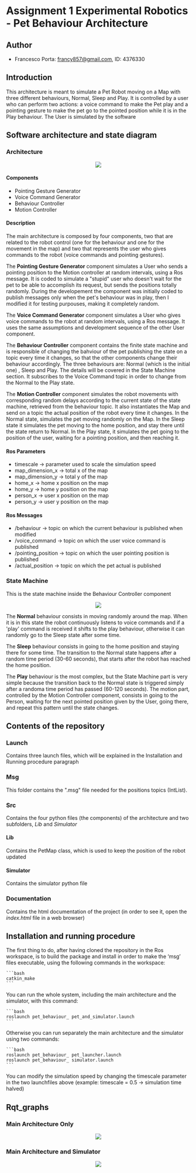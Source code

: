 # Assignment 1 Experimental Robotics - Pet Behaviour Architecture

## Author
* Francesco Porta: francy857@gmail.com, ID: 4376330
  

## Introduction
This architecture is meant to simulate a Pet Robot moving on a Map with three different behaviours, Normal, Sleep and Play. It is controlled by a user who can perform two actions: a voice command to make the Pet play and a pointing gesture to make the pet go to the pointed position while it is in the Play behaviour. The User is simulated by the software

## Software architecture and state diagram
### Architecture

<p align="center"> 
<img src="https://github.com/FraPorta/Itslit/blob/master/pet_behaviour_architecture.png?raw=true">
</p>

#### Components
* Pointing Gesture Generator
* Voice Command Generator
* Behaviour Controller
* Motion Controller

#### Description
The main architecture is composed by four components, two that are related to the robot control (one for the behaviour and one for the movement in the map) and two that represents the user who gives commands to the robot (voice commands and pointing gestures). 

The **Pointing Gesture Generator** component simulates a User who sends a pointing position to the Motion controller at random intervals, using a Ros message. It is coded to simulate a "stupid" user who doesn't wait for the pet to be able to accomplish its request, but sends the positions totally randomly. During the developement the component was initially coded to publish messages only when the pet's behaviour was in play, then I modified it for testing purpouses, making it completely random.

The **Voice Command Generator** component simulates a User who gives voice commands to the robot at random intervals, using a Ros message. It uses the same assumptions and development sequence of the other User component.

The **Behaviour Controller** component contains the finite state machine and is responsible of changing the bahviour of the pet publishing the state on a topic every time it changes, so that the other components change their behaviour accordingly. The three behaviours are: Normal (which is the initial one) , Sleep and Play. The details will be covered in the State Machine section. It subscribes to the Voice Command topic in order to change from the Normal to the Play state.

The **Motion Controller** component simulates the robot movements with corresponding random delays according to the current state of the state machine, retrieved from the behaviour topic. It also instantiates the Map and send on a topic the actual position of the robot every time it changes. 
In the Normal state, simulates the pet moving randomly on the Map. 
In the Sleep state it simulates the pet moving to the home position, and stay there until the state return to Normal.
In the Play state, it simulates the pet going to the position of the user, waiting for a pointing position, and then reaching it. 

#### Ros Parameters
* timescale -> parameter used to scale the simulation speed
* map_dimension_x -> total x of the map
* map_dimension_y -> total y of the map 
* home_x -> home x position on the map
* home_y -> home y position on the map
* person_x -> user x position on the map
* person_y -> user y position on the map

#### Ros Messages
* /behaviour -> topic on which the current behaviour is published when modified
* /voice_command -> topic on which the user voice command is published
* /pointing_position -> topic on which the user pointing position is published
* /actual_position -> topic on which the pet actual is published

### State Machine
This is the state machine inside the Behaviour Controller component
<p align="center"> 
<img src="https://github.com/FraPorta/Itslit/blob/master/state_diagram.png?raw=true">
</p>

The **Normal** behaviour consists in moving randomly around the map. When it is in this state the robot continuously listens to voice commands and if a 'play' command is received it shifts to the play behaviour, otherwise it can randomly go to the Sleep state after some time.

The **Sleep** behaviour consists in going to the home position and staying there for some time. The transition to the Normal state happens after a random time period (30-60 seconds), that starts after the robot has reached the home position.

The **Play** behaviour is the most complex, but the State Machine part is very simple because the transition back to the Normal state is triggered simply after a randoma time period has passed (60-120 seconds). The motion part, controlled by the Motion Controller component, consists in going to the Person, waiting for the next pointed position given by the User, going there, and repeat this pattern until the state changes.


## Contents of the repository
### Launch
Contains three launch files, which will be explained in the Installation and Running procedure paragraph
### Msg
This folder contains the ".msg" file needed for the positions topics (IntList).
### Src
Contains the four python files (the components) of the architecture and two subfolders, *Lib* and *Simulator*
#### Lib
Contains the PetMap class, which is used to keep the position of the robot updated 
#### Simulator
Contains the simulator python file
### Documentation
Contains the html documentation of the project (in order to see it, open the *index.html* file in a web browser)
## Installation and running procedure
The first thing to do, after having cloned the repository in the Ros workspace, is to build the package and install in order to make the ‘msg’ files executable, using the following commands in the workspace:
    
    ```bash
    catkin_make
    ```
You can run the whole system, including the main architecture and the simulator, with this command:
    
    ```bash
    roslaunch pet_behaviour_ pet_and_simulator.launch 
    ```
Otherwise you can run separately the main architecture and the simulator using two commands:

    ```bash
    roslaunch pet_behaviour_ pet_launcher.launch 
    roslaunch pet_behaviour_ simulator.launch 
    ```
You can modify the simulation speed by changing the timescale parameter in the two launchfiles above (example: timescale = 0.5 -> simulation time halved)

## Rqt_graphs
### Main Architecture Only
<p align="center"> 
<img src="https://github.com/FraPorta/Itslit/blob/master/rosgraph_pet.png?raw=true">
</p>



### Main Architecture and Simulator
<p align="center"> 
<img src="https://github.com/FraPorta/Itslit/blob/master/rosgraph_simulator.png?raw=true">
</p>


